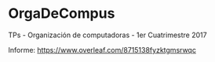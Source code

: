 # OrgaDeCompus
TPs - Organización de computadoras - 1er Cuatrimestre 2017

Informe: https://www.overleaf.com/8715138fyzktgmsrwqc
